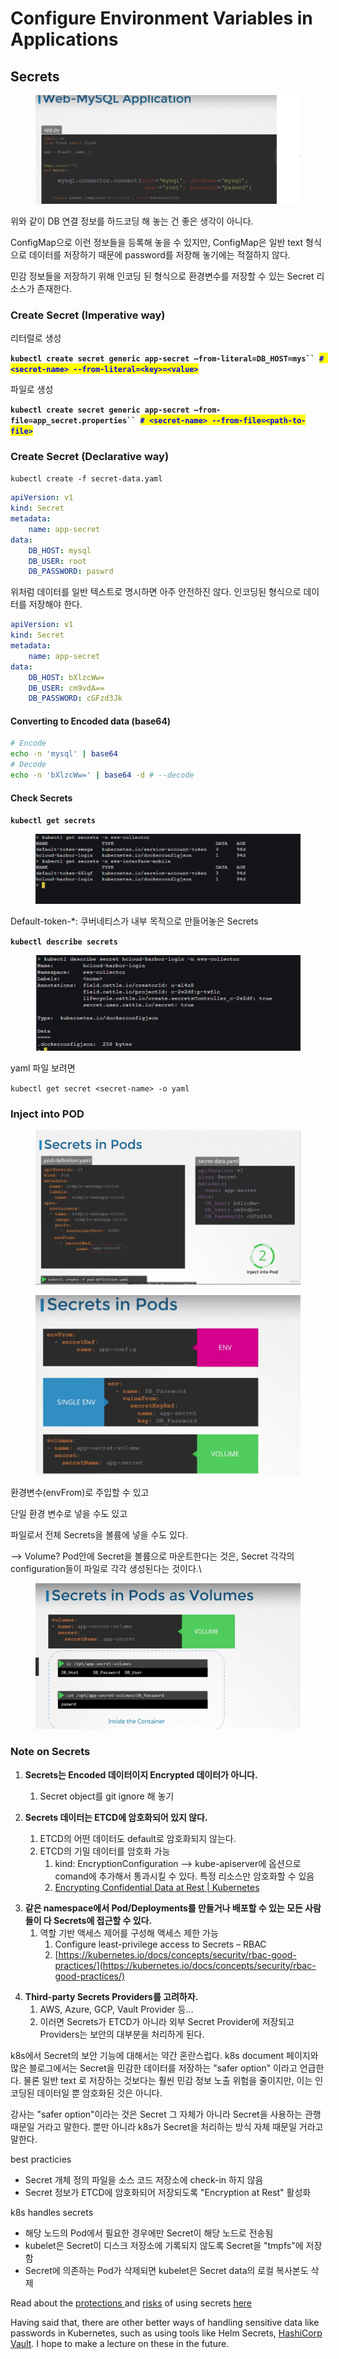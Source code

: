 # Configure Environment Variables in Applications

## Secrets

<figure><img src="../.gitbook/assets/image.png" alt=""><figcaption></figcaption></figure>

위와 같이 DB 연결 정보를 하드코딩 해 놓는 건 좋은 생각이 아니다.&#x20;

ConfigMap으로 이런 정보들을 등록해 놓을 수 있지만, ConfigMap은 일반 text 형식으로 데이터를 저장하기 때문에 password를 저장해 놓기에는 적절하지 않다.&#x20;



민감 정보들을 저장하기 위해 인코딩 된 형식으로 환경변수를 저장할 수 있는 Secret 리소스가 존재한다.



### Create Secret (Imperative way)

리터럴로 생성

**`kubectl create secret generic app-secret –from-literal=DB_HOST=mys`` `**<mark style="color:blue;">**`# <secret-name> --from-literal=<key>=<value>`**</mark>

파일로 생성

**`kubectl create secret generic app-secret –from-file=app_secret.properties`` `**<mark style="color:blue;">**`# <secret-name> --from-file=<path-to-file>`**</mark>





### Create Secret (Declarative way)

`kubectl create -f secret-data.yaml`

```yaml
apiVersion: v1
kind: Secret
metadata:
    name: app-secret
data:
    DB_HOST: mysql
    DB_USER: root
    DB_PASSWORD: paswrd
```

위처럼 데이터를 일반 텍스트로 명시하면 아주 안전하진 않다. 인코딩된 형식으로 데이터를 저장해야 한다.

```yaml
apiVersion: v1
kind: Secret
metadata:
    name: app-secret
data:
    DB_HOST: bXlzcWw=
    DB_USER: cm9vdA==
    DB_PASSWORD: cGFzd3Jk
```



#### Converting to Encoded data (base64)

```bash
# Encode
echo -n 'mysql' | base64
# Decode
echo -n 'bXlzcWw=' | base64 -d # --decode
```



#### Check Secrets

**`kubectl get secrets`**

<figure><img src="../.gitbook/assets/image (1).png" alt=""><figcaption></figcaption></figure>

Default-token-\*: 쿠버네티스가 내부 목적으로 만들어놓은 Secrets



**`kubectl describe secrets`**

<figure><img src="../.gitbook/assets/image (5).png" alt=""><figcaption></figcaption></figure>

yaml 파일 보려면

`kubectl get secret <secret-name> -o yaml`





### Inject into POD

<figure><img src="../.gitbook/assets/image (6).png" alt=""><figcaption></figcaption></figure>

<figure><img src="../.gitbook/assets/image (7).png" alt=""><figcaption></figcaption></figure>

환경변수(envFrom)로 주입할 수 있고

단일 환경 변수로 넣을 수도 있고

파일로서 전체 Secrets을 볼륨에 넣을 수도 있다.

\--> Volume? Pod안에 Secret을 볼륨으로 마운트한다는 것은, Secret 각각의 configuration들이 파일로 각각 생성된다는 것이다.\


<figure><img src="../.gitbook/assets/image (8).png" alt=""><figcaption></figcaption></figure>



### Note on Secrets

1. **Secrets는 Encoded 데이터이지 Encrypted 데이터가 아니다.**
   1. Secret object를 git ignore 해 놓기



2. **Secrets 데이터는 ETCD에 암호화되어 있지 않다.**
   1. ETCD의 어떤 데이터도 default로 암호화되지 않는다.
   2. ETCD의 기밀 데이터를 암호화 가능
      1. kind: EncryptionConfiguration --> kube-apiserver에 옵션으로 comand에 추가해서 통과시킬 수 있다. 특정 리소스만 암호화할 수 있음
      2. [Encrypting Confidential Data at Rest | Kubernetes](https://kubernetes.io/docs/tasks/administer-cluster/encrypt-data/)

&#x20;

3. **같은 namespace에서 Pod/Deployments를 만들거나 배포할 수 있는 모든 사람들이 다 Secrets에 접근할 수 있다.**
   1. 역할 기반 액세스 제어를 구성해 액세스 제한 가능
      1. Configure least-privilege access to Secrets – RBAC
      2. [https://kubernetes.io/docs/concepts/security/rbac-good-practices/](https://kubernetes.io/docs/concepts/security/rbac-good-practices/)

&#x20;

4. **Third-party Secrets Providers를 고려하자.**
   1. AWS, Azure, GCP, Vault Provider 등…
   2. 이러면 Secrets가 ETCD가 아니라 외부 Secret Provider에 저장되고 Providers는 보안의 대부분을 처리하게 된다.



k8s에서 Secret의 보안 기능에 대해서는 약간 혼란스럽다. k8s document 페이지와 많은 블로그에서는 Secret을 민감한 데이터를 저장하는 "safer option" 이라고 언급한다. 물론 일반 text 로 저장하는 것보다는 훨씬 민감 정보 노출 위험을 줄이지만, 이는 인코딩된 데이터일 뿐 암호화된 것은 아니다.

강사는 "safer option"이라는 것은 Secret 그 자체가 아니라 Secret을 사용하는 관행 때문일 거라고 말한다. 뿐만 아니라 k8s가 Secret을 처리하는 방식 자체 때문일 거라고 말한다.



best practicies

* Secret 개체 정의 파일을 소스 코드 저장소에 check-in 하지 않음
* Secret 정보가 ETCD에 암호화되어 저장되도록 "Encryption at Rest" 활성화

k8s handles secrets

* 해당 노드의 Pod에서 필요한 경우에만 Secret이 해당 노드로 전송됨
* kubelet은 Secret이 디스크 저장소에 기록되지 않도록 Secret을 "tmpfs"에 저장함
* Secret에 의존하는 Pod가 삭제되면 kubelet은 Secret data의 로컬 복사본도 삭제



Read about the [protections ](https://kubernetes.io/docs/concepts/configuration/secret/#protections)and [risks](https://kubernetes.io/docs/concepts/configuration/secret/#risks) of using secrets [here](https://kubernetes.io/docs/concepts/configuration/secret/#risks)

Having said that, there are other better ways of handling sensitive data like passwords in Kubernetes, such as using tools like Helm Secrets, [HashiCorp Vault](https://www.vaultproject.io/). I hope to make a lecture on these in the future.



